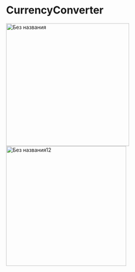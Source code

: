 # CurrencyConverter

<img width="335" alt="Без названия" src="https://user-images.githubusercontent.com/87460819/189333706-479ab6ca-73b9-43ee-b525-f26d56c0637a.png">

<img width="327" alt="Без названия12" src="https://user-images.githubusercontent.com/87460819/189335230-b409cbc8-cddf-4e3a-b75c-0ae49c1d8de6.png">
